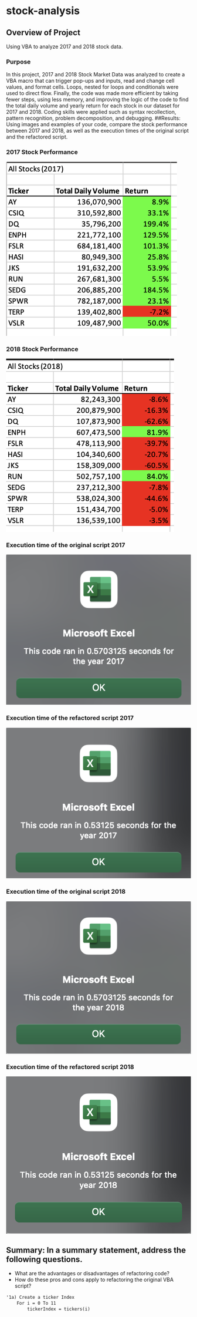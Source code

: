 # stock-analysis
## Overview of Project
Using VBA to analyze 2017 and 2018 stock data.
### Purpose
In this project, 2017 and 2018 Stock Market Data was analyzed to create a VBA macro that can trigger pop-ups and inputs, read and change cell values, and format cells. Loops, nested for loops and conditionals were used to direct flow. Finally, the code was made more efficient by taking fewer steps, using less memory, and improving the logic of the code to find the total daily volume and yearly return for each stock in our dataset for 2017 and 2018. Coding skills were applied such as syntax recollection, pattern recognition, problem decomposition, and debugging.
##Results: 
Using images and examples of your code, compare the stock performance between 2017 and 2018, as well as the execution times of the original script and the refactored script.
### 2017 Stock Performance
![Results 2017](Resources/2017_Results.png)
### 2018 Stock Performance
![Results 2018](Resources/2018_Results.png)
### Execution time of the original script 2017
![VBA Original 2017](Resources/VBA_Original_2017.png)
### Execution time of the refactored script 2017
![VBA Challenge 2017](Resources/VBA_Challenge_2017.png)
### Execution time of the original script 2018
![VBA Original 2018](Resources/VBA_Original_2018.png)
### Execution time of the refactored script 2018
![VBA Challenge 2018](Resources/VBA_Challenge_2018.png)
## Summary: In a summary statement, address the following questions.
- What are the advantages or disadvantages of refactoring code?
- How do these pros and cons apply to refactoring the original VBA script?


```VBScript
'1a) Create a ticker Index
    For i = 0 To 11
        tickerIndex = tickers(i)
```
